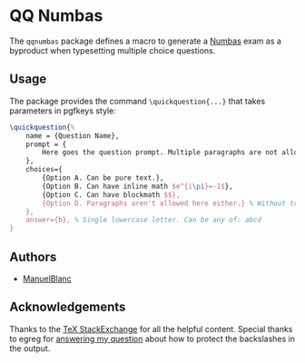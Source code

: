 # QQ Numbas

The `qqnumbas` package defines a macro to generate a [Numbas][numbas] exam as a byproduct
when typesetting multiple choice questions.

[numbas]: https://www.numbas.org.uk

## Usage

The package provides the command `\quickquestion{...}` that takes parameters in pgfkeys style:

```latex
\quickquestion{%
	name = {Question Name},
	prompt = {
		Here goes the question prompt. Multiple paragraphs are not allowed (yet).
	},
	choices={
		{Option A. Can be pure text.},
		{Option B. Can have inline math $e^{i\pi}=-1$},
		{Option C. Can have blockmath $$},
		{Option D. Paragraphs aren't allowed here either.} % Without trailing comma
	},
	answer={b}, % Single lowercase letter. Can be any of: abcd
}
```


## Authors

- [ManuelBlanc](https://github.com/ManuelBlanc)

## Acknowledgements

Thanks to the [TeX StackExchange][texse] for all the helpful content.
Special thanks to egreg for [answering my question][question] about how to protect the backslashes in the output.


[texse]: https://tex.stackexchange.com
[question]: https://tex.stackexchange.com/a/402045/90126
